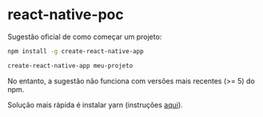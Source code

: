 # react-native-poc

Sugestão oficial de como começar um projeto:

```sh
npm install -g create-react-native-app

create-react-native-app meu-projeto
```

No entanto, a sugestão não funciona com versões mais recentes (>= 5) do npm.

Solução mais rápida é instalar yarn (instruções [aqui](https://yarnpkg.com/lang/en/docs/install/)).
